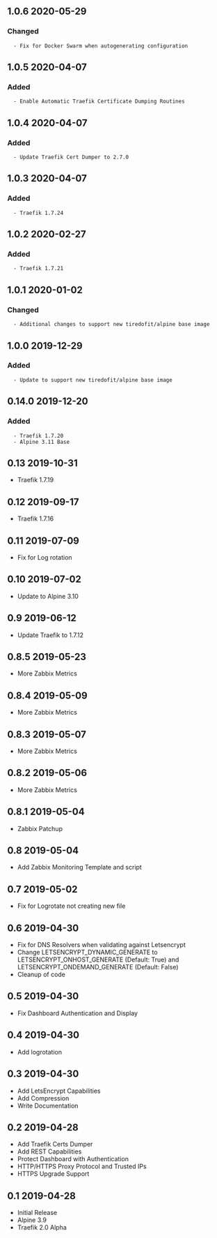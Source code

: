 ## 1.0.6 2020-05-29 <dave at tiredofit dot ca>

   ### Changed
      - Fix for Docker Swarm when autogenerating configuration


## 1.0.5 2020-04-07 <dave at tiredofit dot ca>

   ### Added
      - Enable Automatic Traefik Certificate Dumping Routines


## 1.0.4 2020-04-07 <dave at tiredofit dot ca>

   ### Added
      - Update Traefik Cert Dumper to 2.7.0


## 1.0.3 2020-04-07 <dave at tiredofit dot ca>

   ### Added
      - Traefik 1.7.24


## 1.0.2 2020-02-27 <dave at tiredofit dot ca>

   ### Added
      - Traefik 1.7.21


## 1.0.1 2020-01-02 <dave at tiredofit dot ca>

   ### Changed
      - Additional changes to support new tiredofit/alpine base image


## 1.0.0 2019-12-29 <dave at tiredofit dot ca>

   ### Added
      - Update to support new tiredofit/alpine base image


## 0.14.0 2019-12-20 <dave at tiredofit dot ca>

   ### Added
      - Traefik 1.7.20
      - Alpine 3.11 Base


## 0.13 2019-10-31 <dave at tiredofit dot ca>

* Traefik 1.7.19

## 0.12 2019-09-17 <dave at tiredofit dot ca>

* Traefik 1.7.16

## 0.11 2019-07-09 <dave at tiredofit dot ca>

* Fix for Log rotation

## 0.10 2019-07-02 <dave at tiredofit dot ca>

* Update to Alpine 3.10

## 0.9 2019-06-12 <dave at tiredofit dot ca>

* Update Traefik to 1.7.12

## 0.8.5 2019-05-23 <dave at tiredofit dot ca>

* More Zabbix Metrics

## 0.8.4 2019-05-09 <dave at tiredofit dot ca>

* More Zabbix Metrics

## 0.8.3 2019-05-07 <dave at tiredofit dot ca>

* More Zabbix Metrics

## 0.8.2 2019-05-06 <dave at tiredofit dot ca>

* More Zabbix Metrics

## 0.8.1 2019-05-04 <dave at tiredofit dot ca>

* Zabbix Patchup

## 0.8 2019-05-04 <dave at tiredofit dot ca>

* Add Zabbix Monitoring Template and script

## 0.7 2019-05-02 <dave at tiredofit dot ca>

* Fix for Logrotate not creating new file

## 0.6 2019-04-30 <dave at tiredofit dot ca>

* Fix for DNS Resolvers when validating against Letsencrypt
* Change LETSENCRYPT_DYNAMIC_GENERATE to LETSENCRYPT_ONHOST_GENERATE (Default: True) and LETSENCRYPT_ONDEMAND_GENERATE (Default: False)
* Cleanup of code

## 0.5 2019-04-30 <dave at tiredofit dot ca>

* Fix Dashboard Authentication and Display

## 0.4 2019-04-30 <dave at tiredofit dot ca>

* Add logrotation

## 0.3 2019-04-30 <dave at tiredofit dot ca>

* Add LetsEncrypt Capabilities
* Add Compression
* Write Documentation

## 0.2 2019-04-28 <dave at tiredofit dot ca>

* Add Traefik Certs Dumper
* Add REST Capabilities
* Protect Dashboard with Authentication
* HTTP/HTTPS Proxy Protocol and Trusted IPs
* HTTPS Upgrade Support

## 0.1 2019-04-28 <dave at tiredofit dot ca>

* Initial Release
* Alpine 3.9
* Traefik 2.0 Alpha
